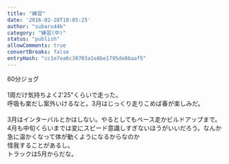 ```yaml
---
title: "練習"
date: '2016-02-28T18:05:25'
author: "subaru44k"
category: "練習(中)"
status: "publish"
allowComments: true
convertBreaks: false
entryHash: "cc1e7ea6c30703a1e8be1795de86aaf5"
---
```

60分ジョグ<br>
<br>
1周だけ気持ちよく2'25"くらいで走った。<br>
呼吸も楽だし案外いけるなと。3月はじっくり走りこめば春が楽しみだ。<br>
<br>
3月はインターバルとかはしない。やるとしてもペース走かビルドアップまで。<br>
4月も中旬くらいまでは変にスピード意識しすぎないほうがいいだろう。なんか急に温かくなって体が動くようになるからなのか<br>
怪我することがあるし。<br>
トラックは5月からだな。
